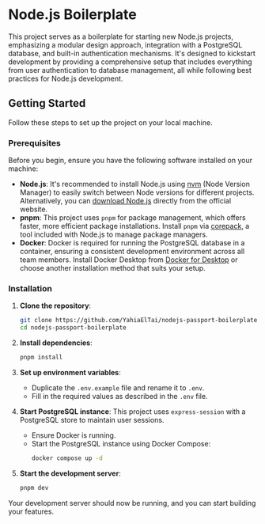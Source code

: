 # Node.js Boilerplate

This project serves as a boilerplate for starting new Node.js projects, emphasizing a modular design approach, integration with a PostgreSQL database, and built-in authentication mechanisms. It's designed to kickstart development by providing a comprehensive setup that includes everything from user authentication to database management, all while following best practices for Node.js development.

## Getting Started

Follow these steps to set up the project on your local machine.

### Prerequisites

Before you begin, ensure you have the following software installed on your machine:

- **Node.js**: It's recommended to install Node.js using [nvm](https://github.com/nvm-sh/nvm) (Node Version Manager) to easily switch between Node versions for different projects. Alternatively, you can [download Node.js](https://nodejs.org/) directly from the official website.
- **pnpm**: This project uses `pnpm` for package management, which offers faster, more efficient package installations. Install `pnpm` via [corepack](https://pnpm.io/installation#using-corepack), a tool included with Node.js to manage package managers.
- **Docker**: Docker is required for running the PostgreSQL database in a container, ensuring a consistent development environment across all team members. Install Docker Desktop from [Docker for Desktop](https://www.docker.com/products/docker-desktop) or choose another installation method that suits your setup.

### Installation

1. **Clone the repository**:

   ```bash
   git clone https://github.com/YahiaElTai/nodejs-passport-boilerplate.git
   cd nodejs-passport-boilerplate
   ```

2. **Install dependencies**:

   ```bash
   pnpm install
   ```

3. **Set up environment variables**:

   - Duplicate the `.env.example` file and rename it to `.env`.
   - Fill in the required values as described in the `.env` file.

4. **Start PostgreSQL instance**:
   This project uses `express-session` with a PostgreSQL store to maintain user sessions.

   - Ensure Docker is running.
   - Start the PostgreSQL instance using Docker Compose:
     ```bash
     docker compose up -d
     ```

5. **Start the development server**:
   ```bash
   pnpm dev
   ```

Your development server should now be running, and you can start building your features.
